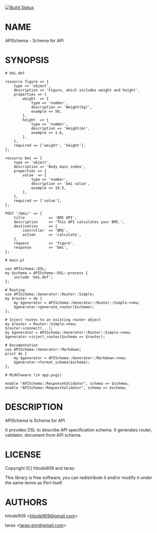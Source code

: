 [![Build Status](https://travis-ci.org/hitode909/APISchema.svg?branch=master)](https://travis-ci.org/hitode909/APISchema)
# NAME

APISchema - Schema for API

# SYNOPSIS

    # bmi.def

    resource figure => {
        type => 'object',
        description => 'Figure, which includes weight and height',
        properties => {
            weight  => {
                type => 'number',
                description => 'Weight(kg)',
                example => 50,
            },
            height  => {
                type => 'number',
                description => 'Height(m)',
                example => 1.6,
            },
        },
        required => ['weight', 'height'],
    };

    resource bmi => {
        type => 'object',
        description => 'Body mass index',
        properties => {
            value  => {
                type => 'number',
                description => 'bmi value',
                example => 19.5,
            },
        },
        required => ['value'],
    };

    POST '/bmi/' => {
        title           => 'BMI API',
        description     => 'This API calculates your BMI.',
        destination     => {
            controller  => 'BMI',
            action      => 'calculate',
        },
        request         => 'figure',
        response        => 'bmi',
    };

    # main.pl

    use APISchema::DSL;
    my $schema = APISchema::DSL::process {
        include 'bmi.def';
    };

    # Routing
    use APISchema::Generator::Router::Simple;
    my $router = do {
        my $generator = APISchema::Generator::Router::Simple->new;
        $generator->generate_router($schema);
    };

    # Inject routes to an existing router object
    my $router = Router::Simple->new;
    $router->connect(...);
    my $generator = APISchema::Generator::Router::Simple->new;
    $generator->inject_routes($schema => $router);

    # Documentation
    use APISchema::Generator::Markdown;
    print do {
        my $generator = APISchema::Generator::Markdown->new;
        $generator->format_schema($schema);
    };

    # Middleware (in app.psgi)

    enable "APISchema::ResponseValidator", schema => $schema;
    enable "APISchema::RequestValidator", schema => $schema;

# DESCRIPTION

APISchema is Schema for API

It provides DSL to describe API specification schema.
It generates router, validator, document from API schema.

# LICENSE

Copyright (C) hitode909 and tarao.

This library is free software; you can redistribute it and/or modify
it under the same terms as Perl itself.

# AUTHORS

hitode909 &lt;hitode909@gmail.com>

tarao &lt;tarao.gnn@gmail.com>
